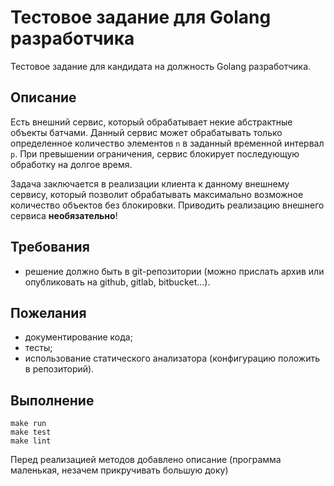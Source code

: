 # Тестовое задание для Golang разработчика

Тестовое задание для кандидата на должность Golang разработчика.

## Описание

Есть внешний сервис, который обрабатывает некие абстрактные объекты батчами. Данный сервис может обрабатывать только
определенное количество элементов `n` в заданный временной интервал `p`. При превышении ограничения, сервис блокирует
последующую обработку на долгое время.

Задача заключается в реализации клиента к данному внешнему сервису, который позволит обрабатывать максимально возможное
количество объектов без блокировки. Приводить реализацию внешнего сервиса **необязательно**!

## Требования

- решение должно быть в git-репозитории (можно прислать архив или опубликовать на github, gitlab, bitbucket...).

## Пожелания

- документирование кода;
- тесты;
- использование статического анализатора (конфигурацию положить в репозиторий).

## Выполнение
```
make run
make test
make lint
```
Перед реализацией методов добавлено описание (программа маленькая, незачем прикручивать большую доку)  

